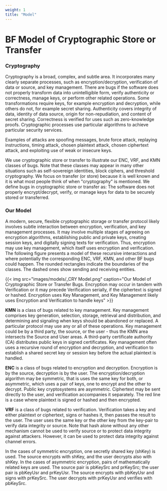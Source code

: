 ```yaml
---
weight: 1
title: "Model"
---
```

# BF Model of Cryptographic Store or Transfer

### Cryptography

Cryptography is a broad, complex, and subtle area. It incorporates many clearly separate processes, such as encryption/decryption, verification of data or source, and key management. There are bugs if the software does not properly transform data into unintelligible form, verify authenticity or correctness, manage keys, or perform other related operations. Some transformations require keys, for example encryption and decryption, while others do not, for example secret sharing. Authenticity covers integrity of data, identity of data source, origin for non-repudiation, and content of secret sharing. Correctness is verified for uses such as zero-knowledge proofs. Cryptographic processes use particular algorithms to achieve particular security services.

Examples of attacks are spoofing messages, brute force attack, replaying instructions, timing attack, chosen plaintext attack, chosen ciphertext attack, and exploiting use of weak or insecure keys.

We use cryptographic store or transfer to illustrate our ENC, VRF, and KMN classes of bugs. Note that these classes may appear in many other situations such as self-sovereign identities, block ciphers, and threshold cryptography. We focus on transfer (or store) because it is well known and it is what most people think of when "cryptography" is mentioned. We define bugs in cryptographic store or transfer as: The software does not properly encrypt/decrypt, verify, or manage keys for data to be securely stored or transferred.

### Our Model

A modern, secure, flexible cryptographic storage or transfer protocol likely involves subtle interaction between encryption, verification, and key management processes. It may involve multiple stages of agreeing on encryption algorithms, establishing public and private keys, creating session keys, and digitally signing texts for verification. Thus, encryption may use key management, which itself uses encryption and verification. The following figure presents a model of these recursive interactions and where potentially the corresponding ENC, VRF, KMN, and other BF bugs could happen. The rounded rectangles indicate the boundaries of the classes. The dashed ones show sending and receiving entities.

{{< img src="images/models/_CRY Model.png" caption="Our Model of Cryptographic Store or Transfer Bugs. Encryption may occur in tandem with Verification or it may precede Verification serially, if the ciphertext is signed or hashed. Encryption uses Key Management, and Key Management likely uses Encryption and Verification to handle keys" >}}

**KMN** is a class of bugs related to key management. Key management comprises key generation, selection, storage, retrieval and distribution, and determining and signaling when keys should be abandoned or replaced. A particular protocol may use any or all of these operations. Key management could be by a third party, the source, or the user - thus the KMN area intersects the Source and User areas. A third-party certificate authority (CA) distributes public keys in signed certificates. Key management often uses a recursive round of encryption and decryption, and verification to establish a shared secret key or session key before the actual plaintext is handled.

**ENC** is a class of bugs related to encryption and decryption. Encryption is by the source, decryption is by the user. The encryption/decryption algorithm may be symmetric, that is uses the same key for both, or asymmetric, which uses a pair of keys, one to encrypt and the other to decrypt. Public key cryptosystems are asymmetric. Ciphertext may be sent directly to the user, and verification accompanies it separately. The red line is a case where plaintext is signed or hashed and then encrypted.

**VRF** is a class of bugs related to verification. Verification takes a key and either plaintext or ciphertext, signs or hashes it, then passes the result to the user. The user uses the same key or the other key from the key-pair to verify data integrity or source. Note that hash alone without any other mechanism cannot be used to verify source or to protect data integrity against attackers. However, it can be used to protect data integrity against channel errors.

In the cases of symmetric encryption, one secretly shared key (shKey) is used. The source encrypts with shKey, and the user decrypts also with shKey. In the cases of asymmetric encryption, pairs of mathematically related keys are used. The source pair is pbKeySrc and prKeySrc; the user pair is pbKeyUsr and prKeyUsr. The source encrypts with pbKeyUsr and signs with prKeySrc. The user decrypts with prKeyUsr and verifies with pbKeySrc.
